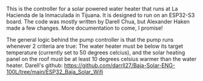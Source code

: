 This is the controller for a solar powered water heater that runs at La Hacienda de la Inmaculada in Tijuana. It is designed to run on an ESP32-S3 board. The code was mostly written by Darell Chua, but Alexander Haken made a few changes. More documentation to come, I promise!

The general logic behind the pump controller is that the pump runs whenever 2 criteria are true: The water heater must be below its target temperature (currently set to 50 degrees celcius), and the solar heating panel on the roof must be at least 10 degrees celsius warmer than the water heater. 
Darell's github:
https://github.com/darrll27/Baja-Solar-ENG-100L/tree/main/ESP32_Baja_Solar_Wifi
